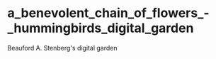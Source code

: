 # a_benevolent_chain_of_flowers_-_hummingbirds_digital_garden
Beauford A. Stenberg's digital garden
